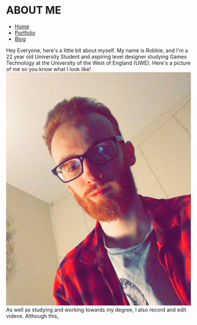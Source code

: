 # ABOUT ME

- [Home](index.md)
- [Portfolio](portfolio.md)
- [Blog](blog.md)

Hey Everyone, here's a little bit about myself. 
My name is Robbie, and I'm a 22 year old University Student and aspiring level designer studying Games Technology at the University of the West of England (UWE). 
Here's a picture of me so you know what I look like!
![Selfie](/images/Me.JPG)
As well as studying and working towards my degree, I also record and edit videos. Although this, 
